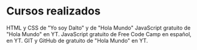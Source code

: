 # Cursos realizados
HTML y CSS de "Yo soy Dalto" y de "Hola Mundo"
JavaScript gratuito de "Hola Mundo" en YT.
JavaScript gratuito de Free Code Camp en español, en YT.
GIT y GitHub de gratuito de "Hola Mundo" en YT.
